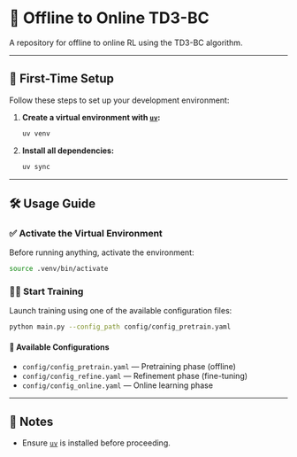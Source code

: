 # 🧠 Offline to Online TD3-BC

A repository for offline to online RL using the TD3-BC algorithm.

---

## 🚀 First-Time Setup

Follow these steps to set up your development environment:

1. **Create a virtual environment with [`uv`](https://github.com/astral-sh/uv):**

   ```bash
   uv venv
   ```

2. **Install all dependencies:**

   ```bash
   uv sync
   ```

---

## 🛠️ Usage Guide

### ✅ Activate the Virtual Environment

Before running anything, activate the environment:

```bash
source .venv/bin/activate
```

### 🏋️‍♀️ Start Training

Launch training using one of the available configuration files:

```bash
python main.py --config_path config/config_pretrain.yaml
```

#### 📁 Available Configurations

* `config/config_pretrain.yaml` — Pretraining phase (offline)
* `config/config_refine.yaml` — Refinement phase (fine-tuning)
* `config/config_online.yaml` — Online learning phase

---

## 📌 Notes

* Ensure [`uv`](https://github.com/astral-sh/uv) is installed before proceeding.